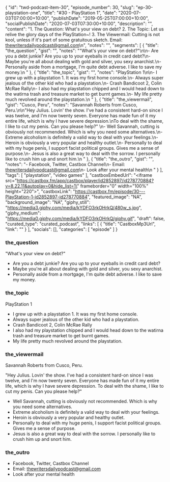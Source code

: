 {
	"id": "twd-podcast-item-30",
	"episode_number": 30,
	"slug": "ep-30-playstation-one",
	"title": "#30 - PlayStation 1",
	"date": "2020-07-03T07:00:00+10:00",
	"publishDate": "2019-05-25T07:00:00+10:00",
	"socialPublishDate": "2020-07-03T07:30:00+10:00",
	"description": "",
	"content": "1. The Question: What's your view on debt? 2. The Topic: Let us relive the glory days of the PlayStation~! 3. The Viewermail: Cutting is not kool, unless if it's part of some gratuitous sketch. Email: thewritersdailypodcast@gmail.com\n",
	"notes": "",
	"segments": [
		{
			"title": "the_question",
			"gist": "",
			"notes": "\"What's your view on debt?\"\n\n- Are you a debt junkie? Are you up to your eyeballs in credit card debt?\n- Maybe you're all about dealing with gold and silver, you sexy anarchist.\n- Personally aside from a mortgage, I'm quite debt adverse. I like to save my money.\n      "
		},
		{
			"title": "the_topic",
			"gist": "",
			"notes": "PlayStation 1\n\n- I grew up with a playstation 1. It was my first home console.\n- Always super jealous of the other kid who had a playstation.\n- Crash Bandicoot 2, Colin McRae Rally\n- I also had my playstation chipped and I would head down to the watirna trash and treasure market to get burnt games.\n- My life pretty much revolved around the playstation.\n      "
		},
		{
			"title": "the_viewermail",
			"gist": "Cusco, Peru",
			"notes": "Savannah Roberts from Cusco, Peru.\n\n\"Hey Julius. Lovin' the show. I've had a consistent hard-on since I was twelve, and I'm now twenty seven. Everyone has made fun of it my entire life, which is why I have severe depression.\nTo deal with the shame, I like to cut my penis. Can you please help?\" \n- Well Savannah, cutting is obviously not recommended. Which is why you need some alternatives.\n- Extreme alcoholism is definitely a valid way to deal with your feelings.\n- Heroin is obviously a very popular and healthy outlet.\n- Personally to deal with my huge penis, I support facist political groups. Gives me a sense of purpose.\n- Jesus is also a great way to deal with the sorrow. I personally like to crush him up and snort him.\n      "
		},
		{
			"title": "the_outro",
			"gist": "",
			"notes": "- Facebook, Twitter, Castbox Channel\n- Email: thewritersdailypodcast@gmail.com\n- Look after your mental health\n      "
		}
	],
	"tags": [
		"playstation",
		"video games"
	],
	"castboxEmbedUrl": "<iframe src=\"https://castbox.fm/app/castbox/player/id2852897/id278770884?v=8.22.11&autoplay=0&hide_list=1\" frameborder=\"0\" width=\"100%\" height=\"220\"></iframe>",
	"castboxLink": "https://castbox.fm/episode/30---PlayStation-1-id2852897-id278770884",
	"featured_image": "NA",
	"background_image": "NA",
	"giphy_still": "https://media3.giphy.com/media/kYDFO3rkOHrkQ/480w_s.jpg",
	"giphy_medium": "https://media0.giphy.com/media/kYDFO3rkOHrkQ/giphy.gif",
	"draft": false,
	"curated_type": "curated_podcast",
	"links": [
		{
			"title": "CastboxMp3Url",
			"link": ""
		}
	],
	"socials": [],
	"categories": [
		"episode"
	]
}

### the_question

"What's your view on debt?"

- Are you a debt junkie? Are you up to your eyeballs in credit card debt?
- Maybe you're all about dealing with gold and silver, you sexy anarchist.
- Personally aside from a mortgage, I'm quite debt adverse. I like to save my money.
      
### the_topic

PlayStation 1

- I grew up with a playstation 1. It was my first home console.
- Always super jealous of the other kid who had a playstation.
- Crash Bandicoot 2, Colin McRae Rally
- I also had my playstation chipped and I would head down to the watirna trash and treasure market to get burnt games.
- My life pretty much revolved around the playstation.
      
### the_viewermail

Savannah Roberts from Cusco, Peru.

"Hey Julius. Lovin' the show. I've had a consistent hard-on since I was twelve, and I'm now twenty seven. Everyone has made fun of it my entire life, which is why I have severe depression.
To deal with the shame, I like to cut my penis. Can you please help?" 
- Well Savannah, cutting is obviously not recommended. Which is why you need some alternatives.
- Extreme alcoholism is definitely a valid way to deal with your feelings.
- Heroin is obviously a very popular and healthy outlet.
- Personally to deal with my huge penis, I support facist political groups. Gives me a sense of purpose.
- Jesus is also a great way to deal with the sorrow. I personally like to crush him up and snort him.
      
### the_outro

- Facebook, Twitter, Castbox Channel
- Email: thewritersdailypodcast@gmail.com
- Look after your mental health
      
